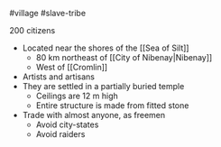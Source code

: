 #village #slave-tribe 

200 citizens

- Located near the shores of the [[Sea of Silt]]
	- 80 km northeast of [[City of Nibenay|Nibenay]]
	- West of [[Cromlin]]
- Artists and artisans
- They are settled in a partially buried temple
	- Ceilings are 12 m high
	- Entire structure is made from fitted stone
- Trade with almost anyone, as freemen
	- Avoid city-states
	- Avoid raiders